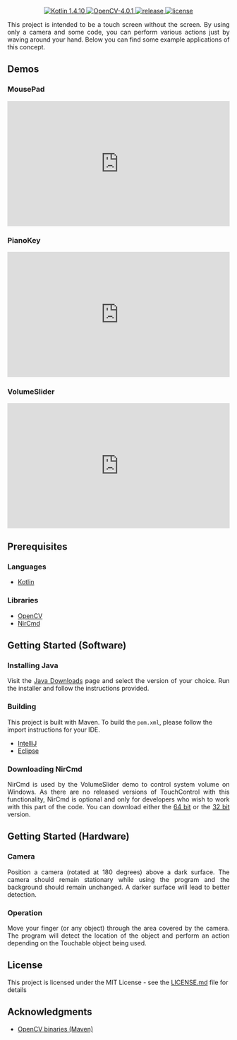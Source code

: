 <p align="center">
  <a href="https://kotlinlang.org/">
    <img src="https://img.shields.io/badge/Kotlin-1.4.10-blue.svg" alt="Kotlin 1.4.10">
  </a>
  <a href="https://opencv.org/releases/">
    <img src="https://img.shields.io/badge/OpenCV-4.0.1-blue.svg" alt="OpenCV-4.0.1">
  </a>
  <a href="https://GitHub.com/JakeJMattson/TouchControl/releases/">
    <img src="https://img.shields.io/github/release/JakeJMattson/TouchControl.svg" alt="release">
  </a>
  <a href="LICENSE.md">
    <img src="https://img.shields.io/github/license/JakeJMattson/TouchControl.svg" alt="license">
  </a>
</p>

<p align="justify">
This project is intended to be a touch screen without the screen. By using only a camera and some code, you can perform various actions just by waving around your hand. Below you can find some example applications of this concept.
</p>

## Demos
### MousePad

<div style="position:relative;padding-top:56.25%;">
  <iframe src="https://www.youtube.com/embed/2-ApniOaKHs?rel=0" frameborder="0" allowfullscreen
    style="position:absolute;top:0;left:0;width:100%;height:100%;"></iframe>
</div>

### PianoKey

<div style="position:relative;padding-top:56.25%;">
  <iframe src="https://www.youtube.com/embed/-dA1ajjv6EE?rel=0" frameborder="0" allowfullscreen
    style="position:absolute;top:0;left:0;width:100%;height:100%;"></iframe>
</div>

### VolumeSlider

<div style="position:relative;padding-top:56.25%;">
  <iframe src="https://www.youtube.com/embed/Fd5ODeewL9c?rel=0" frameborder="0" allowfullscreen
    style="position:absolute;top:0;left:0;width:100%;height:100%;"></iframe>
</div>

## Prerequisites

### Languages
* [Kotlin](https://kotlinlang.org/)

### Libraries
* [OpenCV](https://opencv.org/about.html)
* [NirCmd](http://www.nirsoft.net/utils/nircmd.html)

## Getting Started (Software)
### Installing Java
<p align="justify">
Visit the <a href="https://jdk.java.net/11/">Java Downloads</a> page and select the version of your choice.
Run the installer and follow the instructions provided.
</p>

### Building
This project is built with Maven. To build the `pom.xml`, please follow the import instructions for your IDE.
* [IntelliJ](https://www.tutorialspoint.com/maven/maven_intellij_idea.htm)
* [Eclipse](https://www.tutorialspoint.com/maven/maven_eclispe_ide.htm)

### Downloading NirCmd
<p align="justify">
NirCmd is used by the VolumeSlider demo to control system volume on Windows. As there are no released versions of TouchControl with this functionality, NirCmd is optional and only for developers who wish to work with this part of the code. You can download either the <a href="http://www.nirsoft.net/utils/nircmd-x64.zip">64 bit</a> or the <a href="http://www.nirsoft.net/utils/nircmd.zip">32 bit</a> version.
</p>

## Getting Started (Hardware)

### Camera
<p align="justify">
Position a camera (rotated at 180 degrees) above a dark surface. The camera should remain stationary while using the program and the background should remain unchanged. A darker surface will lead to better detection.
</p>

### Operation
<p align="justify">
Move your finger (or any object) through the area covered by the camera. The program will detect the location of the object and perform an action depending on the Touchable object being used.
</p>

## License
This project is licensed under the MIT License - see the [LICENSE.md](LICENSE.md) file for details

## Acknowledgments
* [OpenCV binaries (Maven)](https://github.com/bytedeco/javacpp-presets)
